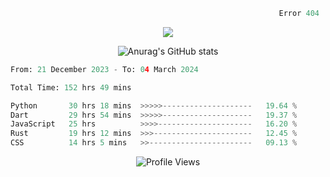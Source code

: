 ```python
                                                            Error 404   :(
```

<p align="center">
  <a href="https://skillicons.dev">
    <img src="https://skillicons.dev/icons?i=py,ts,rust,c,java" />
  </a>
</p>

<p align="center">
  <img alt="Anurag's GitHub stats" src="https://github-readme-stats.vercel.app/api?username=Kernel-rb&show_icons=true&theme=tokyonight">
</p>



<!--START_SECTION:waka-->

```python
From: 21 December 2023 - To: 04 March 2024

Total Time: 152 hrs 49 mins

Python       30 hrs 18 mins  >>>>>--------------------   19.64 %
Dart         29 hrs 54 mins  >>>>>--------------------   19.37 %
JavaScript   25 hrs          >>>>---------------------   16.20 %
Rust         19 hrs 12 mins  >>>----------------------   12.45 %
CSS          14 hrs 5 mins   >>-----------------------   09.13 %
```

<!--END_SECTION:waka-->


<div align="center">
  <img src="https://komarev.com/ghpvc/?username=Kernel-rb&label=PROFILE+VIEWS" alt="Profile Views">
</div>

